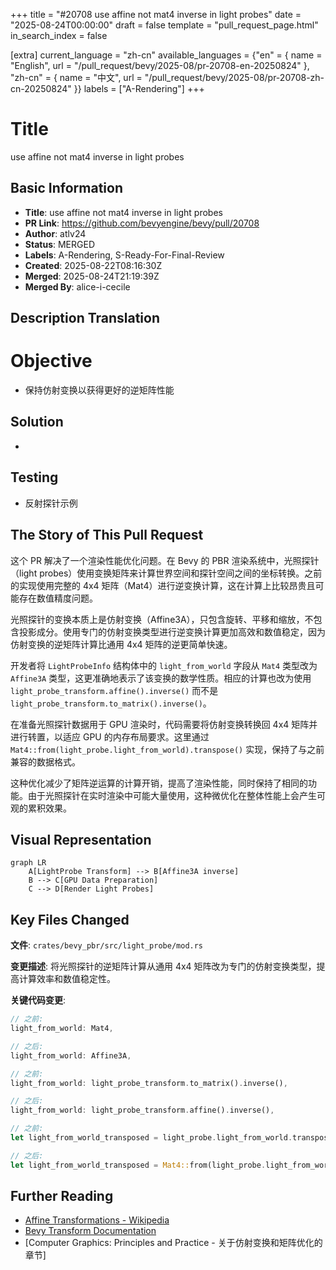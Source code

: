 +++
title = "#20708 use affine not mat4 inverse in light probes"
date = "2025-08-24T00:00:00"
draft = false
template = "pull_request_page.html"
in_search_index = false

[extra]
current_language = "zh-cn"
available_languages = {"en" = { name = "English", url = "/pull_request/bevy/2025-08/pr-20708-en-20250824" }, "zh-cn" = { name = "中文", url = "/pull_request/bevy/2025-08/pr-20708-zh-cn-20250824" }}
labels = ["A-Rendering"]
+++

# Title
use affine not mat4 inverse in light probes

## Basic Information
- **Title**: use affine not mat4 inverse in light probes
- **PR Link**: https://github.com/bevyengine/bevy/pull/20708
- **Author**: atlv24
- **Status**: MERGED
- **Labels**: A-Rendering, S-Ready-For-Final-Review
- **Created**: 2025-08-22T08:16:30Z
- **Merged**: 2025-08-24T21:19:39Z
- **Merged By**: alice-i-cecile

## Description Translation
# Objective

- 保持仿射变换以获得更好的逆矩阵性能

## Solution

- 

## Testing

- 反射探针示例

## The Story of This Pull Request

这个 PR 解决了一个渲染性能优化问题。在 Bevy 的 PBR 渲染系统中，光照探针（light probes）使用变换矩阵来计算世界空间和探针空间之间的坐标转换。之前的实现使用完整的 4x4 矩阵（Mat4）进行逆变换计算，这在计算上比较昂贵且可能存在数值精度问题。

光照探针的变换本质上是仿射变换（Affine3A），只包含旋转、平移和缩放，不包含投影成分。使用专门的仿射变换类型进行逆变换计算更加高效和数值稳定，因为仿射变换的逆矩阵计算比通用 4x4 矩阵的逆更简单快速。

开发者将 `LightProbeInfo` 结构体中的 `light_from_world` 字段从 `Mat4` 类型改为 `Affine3A` 类型，这更准确地表示了该变换的数学性质。相应的计算也改为使用 `light_probe_transform.affine().inverse()` 而不是 `light_probe_transform.to_matrix().inverse()`。

在准备光照探针数据用于 GPU 渲染时，代码需要将仿射变换转换回 4x4 矩阵并进行转置，以适应 GPU 的内存布局要求。这里通过 `Mat4::from(light_probe.light_from_world).transpose()` 实现，保持了与之前兼容的数据格式。

这种优化减少了矩阵逆运算的计算开销，提高了渲染性能，同时保持了相同的功能。由于光照探针在实时渲染中可能大量使用，这种微优化在整体性能上会产生可观的累积效果。

## Visual Representation

```mermaid
graph LR
    A[LightProbe Transform] --> B[Affine3A inverse]
    B --> C[GPU Data Preparation]
    C --> D[Render Light Probes]
```

## Key Files Changed

**文件**: `crates/bevy_pbr/src/light_probe/mod.rs`

**变更描述**: 将光照探针的逆矩阵计算从通用 4x4 矩阵改为专门的仿射变换类型，提高计算效率和数值稳定性。

**关键代码变更**:
```rust
// 之前:
light_from_world: Mat4,

// 之后:
light_from_world: Affine3A,
```

```rust
// 之前:
light_from_world: light_probe_transform.to_matrix().inverse(),

// 之后:
light_from_world: light_probe_transform.affine().inverse(),
```

```rust
// 之前:
let light_from_world_transposed = light_probe.light_from_world.transpose();

// 之后:
let light_from_world_transposed = Mat4::from(light_probe.light_from_world).transpose();
```

## Further Reading

- [Affine Transformations - Wikipedia](https://en.wikipedia.org/wiki/Affine_transformation)
- [Bevy Transform Documentation](https://docs.rs/bevy/latest/bevy/transform/components/struct.Transform.html)
- [Computer Graphics: Principles and Practice - 关于仿射变换和矩阵优化的章节]
